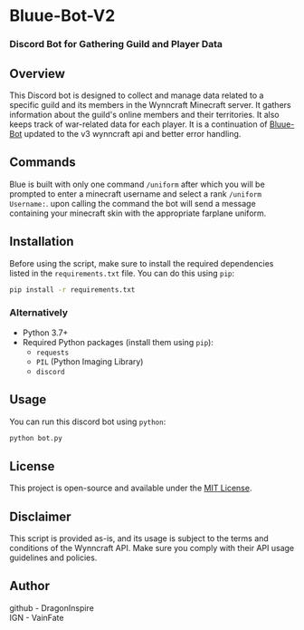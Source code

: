 # Bluue-Bot-V2
### Discord Bot for Gathering Guild and Player Data

## Overview
This Discord bot is designed to collect and manage data related to a specific guild and its members in the Wynncraft Minecraft server. It gathers information about the guild's online members and their territories. It also keeps track of war-related data for each player. It is a continuation of <a href="https://github.com/DragonInspire/Bluue-Bot">Bluue-Bot</a> updated to the v3 wynncraft api and better error handling.

## Commands
Blue is built with only one command `/uniform` after which you will be prompted to enter a minecraft username and select a rank `/uniform Username:`.
upon calling the command the bot will send a message containing your minecraft skin with the appropriate farplane uniform.

## Installation

Before using the script, make sure to install the required dependencies listed in the `requirements.txt` file. You can do this using `pip`:

```bash
pip install -r requirements.txt
```
### Alternatively
- Python 3.7+
- Required Python packages (install them using `pip`):
  - `requests`
  - `PIL` (Python Imaging Library)
  - `discord`

## Usage

You can run this discord bot using `python`:

```bash
python bot.py
```

## License
This project is open-source and available under the [MIT License](LICENSE).

## Disclaimer

This script is provided as-is, and its usage is subject to the terms and conditions of the Wynncraft API. Make sure you comply with their API usage guidelines and policies.

## Author

github - DragonInspire <br>
IGN - VainFate
